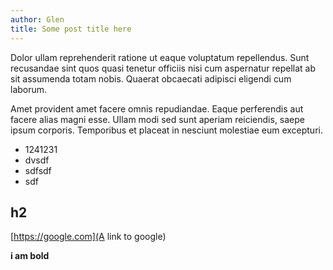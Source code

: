 ```yaml
---
author: Glen
title: Some post title here
---
```


Dolor ullam reprehenderit ratione ut eaque voluptatum repellendus. Sunt recusandae sint quos quasi tenetur officiis nisi cum aspernatur repellat ab sit assumenda totam nobis. Quaerat obcaecati adipisci eligendi cum laborum.

<!--more-->

Amet provident amet facere omnis repudiandae. Eaque perferendis aut facere alias magni esse. Ullam modi sed sunt aperiam reiciendis, saepe ipsum corporis. Temporibus et placeat in nesciunt molestiae eum excepturi.


* 1241231
* dvsdf
* sdfsdf
* sdf

## h2
[https://google.com](A link to google)

**i am bold**
